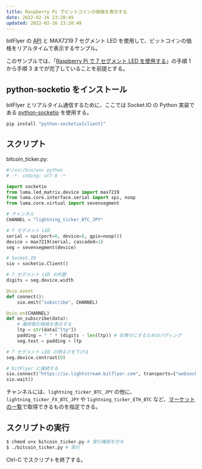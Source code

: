 ```yaml
---
title: Raspberry Pi でビットコインの価格を表示する
date: 2022-02-16 23:28:49
updated: 2022-02-16 23:28:49
---
```


bitFlyer の [API][1] と MAX7219 7 セグメント LED を使用して、ビットコインの価格をリアルタイムで表示するサンプル。

このサンプルでは、「[Raspberry Pi で 7 セグメント LED を使用する][2]」の手順 1 から手順 3 までが完了していることを前提とする。
<!-- more -->
## python-socketio をインストール

bitFlyer とリアルタイム通信するために、ここでは Socket.IO の Python 実装である [python-socketio][3] を使用する。

```bash
pip install "python-socketio[client]"
```

## スクリプト

bitcoin_ticker.py:

```python
#!/usr/bin/env python
# -*- coding: utf-8 -*-

import socketio
from luma.led_matrix.device import max7219
from luma.core.interface.serial import spi, noop
from luma.core.virtual import sevensegment

# チャンネル
CHANNEL = "lightning_ticker_BTC_JPY"

# 7 セグメント LED
serial = spi(port=0, device=0, gpio=noop())
device = max7219(serial, cascaded=1)
seg = sevensegment(device)

# Socket.IO
sio = socketio.Client()

# 7 セグメント LED の桁数
digits = seg.device.width

@sio.event
def connect():
    sio.emit("subscribe", CHANNEL)

@sio.on(CHANNEL)
def on_subscribe(data):
    # 最終取引価格を表示する
    ltp = str(data["ltp"])
    padding = " " * (digits - len(ltp)) # 右寄せにするためのパディング
    seg.text = padding + ltp

# 7 セグメント LED の明るさを下げる
seg.device.contrast(0)

# bitFlyer に接続する
sio.connect("https://io.lightstream.bitflyer.com", transports=["websocket"])
sio.wait()
```

チャンネルには、`lightning_ticker_BTC_JPY` の他に、`lightning_ticker_FX_BTC_JPY` や `lightning_ticker_ETH_BTC` など、[マーケットの一覧][4]で取得できるものを指定できる。

## スクリプトの実行

```bash
$ chmod u+x bitcoin_ticker.py # 実行権限を付与
$ ./bitcoin_ticker.py # 実行
```

Ctrl-C でスクリプトを終了する。

[1]: https://lightning.bitflyer.com/docs
[2]: /using-seven-segment-displays-on-raspberry-pi
[3]: https://python-socketio.readthedocs.io/
[4]: https://lightning.bitflyer.com/docs?lang=ja#%E3%83%9E%E3%83%BC%E3%82%B1%E3%83%83%E3%83%88%E3%81%AE%E4%B8%80%E8%A6%A7

